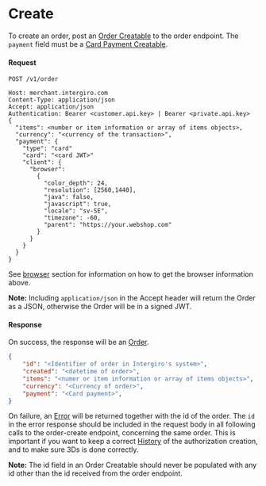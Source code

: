 # Create

To create an order, post an [Order Creatable](./reference.html#order) to the order endpoint. The `payment` field must be a [Card Payment Creatable](./reference.html#card-payment). 

#### Request
``` {1} JSON
POST /v1/order

Host: merchant.intergiro.com
Content-Type: application/json
Accept: application/json
Authentication: Bearer <customer.api.key> | Bearer <private.api.key>
{
  "items": <number or item information or array of items objects>,
  "currency": "<currency of the transaction>",
  "payment": {
    "type": "card"
    "card": "<card JWT>"
    "client": {
      "browser":
        {
          "color_depth": 24,
          "resolution": [2560,1440],
          "java": false,
          "javascript": true,
          "locale": "sv-SE",
          "timezone": -60,
          "parent": "https://your.webshop.com"
        }
      }
    }
  }
}
```
See [browser](../common/reference.html#browser) section for information on how to get the browser information above.

**Note:** Including `application/json` in the Accept header will return the Order as a JSON, otherwise the Order will be in a signed JWT.

#### Response
On success, the response will be an [Order](./reference.html#order-2).
```json
{
    "id": "<Identifier of order in Intergiro's system>",
    "created": "<datetime of order>",
    "items": "<numer or item information or array of items objects>",
    "currency": "<Currency of order>",
    "payment": "<Card payment>",
}
```
On failure, an [Error](../common/error.html) will be returned together with the id of the order. The `id` in the error response should be included in the request body in all following calls to the order-create endpoint, concerning the same order. This is important if you want to keep a correct [History](../authorization/reference.html#history) of the authorization creation, and to make sure 3Ds is done correctly.


**Note:** The id field in an Order Creatable should never be populated with any id other than the id received from the order endpoint.

<!-- If, for example, a verification required error is returned, all following calls to the order-create endpoint in the 3DS cycle should include the id in the request body. -->

<!-- ```json
{
    "status": 400,
    "type": "malformed content",
    "content": {
        "property": "card",
        "type": "Card.Creatable | Card.Token",
        "description": "verification required",
        "details": {
            "visible": false,
            "method": "POST",
            "url": "https://acs.sandbox.3dsecure.io/3dsmethod",
            "data": {
                "type": "method",
                "threeDSServerTransID": "8ca068b6-4b45-49eb-9807-1c21aa661bde",
                "messageVersion": "2.2.0"
            }
        }
    },
    "error": "verification required",
    "id": "SpyMA1U1g4iPwf8l"
}
``` -->
